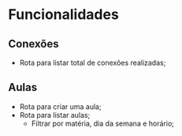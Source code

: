 # Funcionalidades

## Conexões
- Rota para listar total de conexões realizadas;

## Aulas
- Rota para criar uma aula;
- Rota para listar aulas;
    - Filtrar por matéria, dia da semana e horário;
